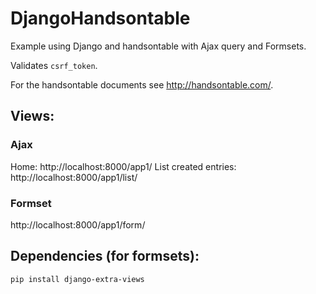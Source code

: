 # DjangoHandsontable

Example using Django and handsontable with Ajax query and Formsets.

Validates `csrf_token`.

For the handsontable documents see http://handsontable.com/.

## Views:

### Ajax

Home: http://localhost:8000/app1/
List created entries: http://localhost:8000/app1/list/

### Formset

http://localhost:8000/app1/form/



## Dependencies (for formsets):

```
pip install django-extra-views
```
